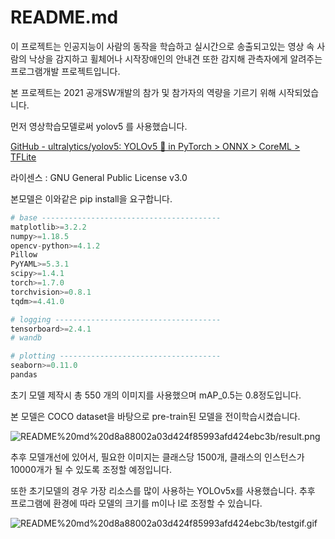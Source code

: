 # README.md

이 프로젝트는 인공지능이 사람의 동작을 학습하고 실시간으로 송출되고있는 영상 속 사람의 낙상을 감지하고 휠체어나 시작장애인의 안내견 또한 감지해 관측자에게 알려주는 프로그램개발 프로젝트입니다.

본 프로젝트는 2021 공개SW개발의 참가 및 참가자의 역량을 기르기 위해 시작되었습니다. 

먼저 영상학습모델로써 yolov5 를 사용했습니다. 

[GitHub - ultralytics/yolov5: YOLOv5 🚀 in PyTorch > ONNX > CoreML > TFLite](https://github.com/ultralytics/yolov5)

라이센스 : GNU General Public License v3.0

본모델은 이와같은 pip install을 요구합니다.

```python
# base ----------------------------------------
matplotlib>=3.2.2
numpy>=1.18.5
opencv-python>=4.1.2
Pillow
PyYAML>=5.3.1
scipy>=1.4.1
torch>=1.7.0
torchvision>=0.8.1
tqdm>=4.41.0

# logging -------------------------------------
tensorboard>=2.4.1
# wandb

# plotting ------------------------------------
seaborn>=0.11.0
pandas
```

초기 모델 제작시 총 550 개의 이미지를 사용했으며 mAP_0.5는  0.8정도입니다.

본 모델은 COCO dataset을 바탕으로 pre-train된 모델을 전이학습시켰습니다.

![README%20md%20d8a88002a03d424f85993afd424ebc3b/result.png](README%20md%20d8a88002a03d424f85993afd424ebc3b/result.png)

추후 모델개선에 있어서, 필요한 이미지는 클래스당 1500개, 클래스의 인스턴스가 10000개가 될 수 있도록 조정할 예정입니다.

또한 초기모델의 경우 가장 리소스를 많이 사용하는 YOLOv5x를 사용했습니다. 추후 프로그램에 환경에 따라 모델의 크기를 m이나 l로 조정할 수 있습니다.

![README%20md%20d8a88002a03d424f85993afd424ebc3b/testgif.gif](README%20md%20d8a88002a03d424f85993afd424ebc3b/testgif.gif)